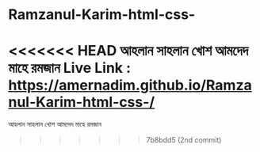 # Ramzanul-Karim-html-css-
<<<<<<< HEAD
আহলান সাহলান 
খোশ আমদেদ মাহে রমজান
Live Link : https://amernadim.github.io/Ramzanul-Karim-html-css-/
=======

আহলান সাহলান 
খোশ আমদেদ মাহে রমজান
>>>>>>> 7b8bdd5 (2nd commit)
